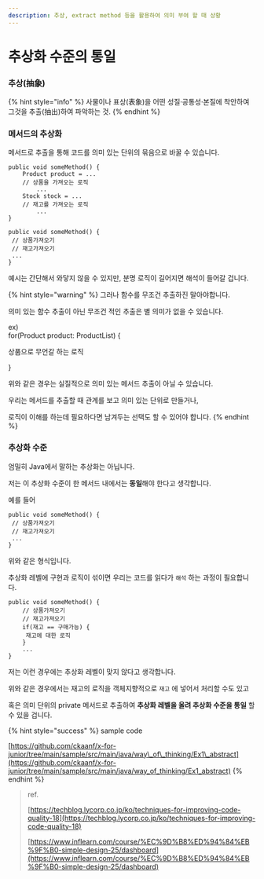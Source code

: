 ```yaml
---
description: 추상, extract method 등을 활용하여 의미 부여 할 때 상황
---
```


# 추상화 수준의 통일

### 추상(抽象)

{% hint style="info" %}
사물이나 표상(表象)을 어떤 성질·공통성·본질에 착안하여 그것을 추출(抽出)하여 파악하는 것.
{% endhint %}

### 메서드의 추상화

메서드로  추출을 통해 코드를 의미 있는 단위의 묶음으로 바꿀 수 있습니다.

```
public void someMethod() {
    Product product = ...
    // 상품을 가져오는 로직 
        ...
    Stock stock = ...
    // 재고를 가져오는 로직 
        ...
}

public void someMethod() {
 // 상품가져오기
 // 재고가져오기
 ...
}
```

예시는 간단해서 와닿지 않을 수 있지만, 분명 로직이 길어지면 해석이 들어갈 겁니다.

{% hint style="warning" %}
그러나 함수를 무조건 추출하진 말아야합니다.

의미 있는 함수 추출이 아닌 무조건 적인 추출은 별 의미가 없을 수 있습니다.

ex)\
for(Product product: ProductList) {

&#x20;   상품으로 무언갈 하는 로직

}

위와 같은 경우는 실질적으로 의미 있는 메서드 추출이 아닐 수 있습니다.

우리는 메서드를 추출할 때 관계를 보고 의미 있는 단위로 만들거나,

로직이 이해를 하는데 필요하다면 남겨두는 선택도 할 수 있어야 합니다.
{% endhint %}

### 추상화 수준

엄밀히 Java에서 말하는 추상화는 아닙니다.

저는 이 추상화 수준이 한 메서드 내에서는 **동일**해야 한다고 생각합니다.

예를 들어

```
public void someMethod() {
 // 상품가져오기
 // 재고가져오기
 ...
}
```

위와 같은 형식입니다.

추상화 레벨에 구현과   로직이 섞이면 우리는 코드를 읽다가 `해석` 하는 과정이 필요합니다.

```
public void someMethod() {
    // 상품가져오기
    // 재고가져오기
    if(재고 == 구매가능) {
     재고에 대한 로직
    }
    ...
}
```

저는 이런 경우에는 추상화 레벨이 맞지 않다고 생각합니다.

위와 같은 경우에서는 재고의 로직을 객체지향적으로 `재고` 에 넣어서 처리할 수도 있고

혹은 의미 단위의 private 메서드로 추출하여 **추상화 레벨을 올려 추상화 수준을 통일** 할 수 있을 겁니다.



{% hint style="success" %}
sample code

[https://github.com/ckaanf/x-for-junior/tree/main/sample/src/main/java/way\_of\_thinking/Ex1\_abstract](https://github.com/ckaanf/x-for-junior/tree/main/sample/src/main/java/way_of_thinking/Ex1_abstract)
{% endhint %}



> ref.
>
> [https://techblog.lycorp.co.jp/ko/techniques-for-improving-code-quality-18](https://techblog.lycorp.co.jp/ko/techniques-for-improving-code-quality-18)
>
> [https://www.inflearn.com/course/%EC%9D%B8%ED%94%84%EB%9F%B0-simple-design-25/dashboard](https://www.inflearn.com/course/%EC%9D%B8%ED%94%84%EB%9F%B0-simple-design-25/dashboard)
>
>
